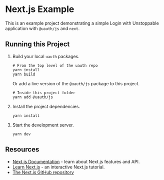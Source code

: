# Next.js Example

This is an example project demonstrating a simple Login with Unstoppable application with `@uauth/js` and `next`.

## Running this Project

1. Build your local `uauth` packages.
    ```shell
    # From the top level of the uauth repo
    yarn install
    yarn build
    ```    
    Or add a live version of the `@uauth/js` package to this project.
    ```shell
    # Inside this project folder
    yarn add @uauth/js
    ```
    
2. Install the project dependencies.
    ```shell
    yarn install
    ```

3. Start the development server.
    ```shell
    yarn dev
    ```

## Resources

- [Next.js Documentation](https://nextjs.org/docs) - learn about Next.js features and API.
- [Learn Next.js](https://nextjs.org/learn) - an interactive Next.js tutorial.
- [The Next.js GitHub repository](https://github.com/vercel/next.js/)
